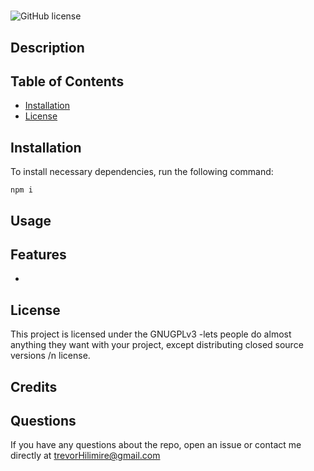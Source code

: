 #  

![GitHub license](https://img.shields.io/badge/license-GNUGPLv3-blue.svg)

## Description



## Table of Contents

* [Installation](#installation) 
* [License](#license) 


## Installation
To install necessary dependencies, run the following command:
  ```
  npm i
  ```

## Usage





## Features

-


## License
This project is licensed under the GNUGPLv3 -lets people do almost anything they want with your project, except distributing closed source versions /n license.

## Credits



## Questions

If you have any questions about the repo, open an issue or contact me directly at trevorHilimire@gmail.com
